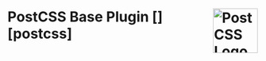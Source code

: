 # PostCSS Base Plugin [<img src="https://postcss.github.io/postcss/logo.svg" alt="PostCSS Logo" width="90" height="90" align="right">][postcss]

<!-- TODO -->
